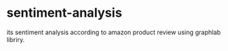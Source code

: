 # sentiment-analysis
its sentiment analysis according to amazon product review using graphlab libriry.
